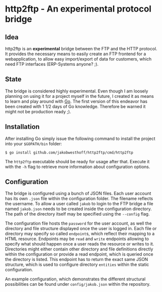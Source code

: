 # http2ftp - An experimental protocol bridge
## Idea
http2ftp is an **experimental** bridge between the FTP and the HTTP protocol. It provides the necessary means to easily create an FTP frontend for a webapplication, to allow easy import/export of data for customers, which need FTP interfaces (ERP-Systems anyone? ;).

## State
The bridge is considered highly experimental. Even though I am loosely planning on using it for a project myself in the future, I created it as means to learn and play around with [Go](http://golang.org). The first version of this endeavor has been created with 1 1/2 days of Go knowledge. Therefore be warned it might not be production ready ;).

## Installation
After installing Go simply issue the following command to install the project into your `$GOPATH/bin` folder:

```
$ go install github.com/jakobwesthoff/http2ftp/cmd/http2ftp
```

The `http2ftp` executable should be ready for usage after that. Execute it with the `-h` flag to retrieve more information about configuration options.

## Configuration
The bridge is configured using a bunch of JSON files. Each user account has its own `.json` file within the configuration folder. The filename reflects the username. To allow a user called `jakob` to login to the FTP bridge a file named `jakob.json` needs to be created inside the configuration directory. The path of the directory itself may be specified using the `--config` flag.

The configuration file hosts the `password` for the user account, as well the directory and file structure displayed once the user is logged in. Each file or directory may specify so called `endpoint`s, which reflect their mapping to a HTML resource. Endpoints may be `read` and `write` endpoints allowing to specify what should happen once a user reads the resource or writes to it. Directories might either contain other directory and file definitions directly within the configuration or provide a read endpoint, which is queried once the directory is listed. This endpoint has to return the exact same JSON structure, which is used to configure directory `entities` within the static configuration.

An example configuration, which demonstrates the different structural possibilities can be found under `config/jakob.json` within the repository.